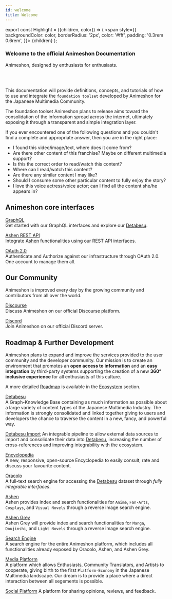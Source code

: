 ```yaml
---
id: welcome
title: Welcome
---
```


export const Highlight = ({children, color}) => (
  <span
    style={{
      backgroundColor: color,
      borderRadius: '2px',
      color: '#fff',
      padding: '0.3rem 0.6rem',
    }}>
    {children}
  </span>
);

### Welcome to the official Animeshon Documentation
<Highlight color="#f42555">Animeshon, designed by enthusiasts for enthusiasts.</Highlight>

<br />
<br />

This documentation will provide definitions, concepts, and tutorials of how to use and integrate the `foundation toolset` developed by Animeshon for the Japanese Multimedia Community.

<!-- The Japanese Multimedia Culture is characterized by a deep link between contents and multimedia support, but the consumption and reference of the related information are not as easy as it should be to fully enjoy what this industry can offer us. Information, guides, reflections, and reviews are disseminated across the internet and enthusiast have often to spend hours to fully understand or consume the content they love. -->

The foundation toolset Animeshon plans to release aims toward the consolidation of the information spread across the internet, ultimately exposing it through a transparent and simple integration layer.  

If you ever encountered one of the following questions and you couldn't find a complete and appropriate answer, then you are in the right place:

* I found this video/image/text, where does it come from?
* Are there other content of this franchise? Maybe on different multimedia support?
* Is this the correct order to read/watch this content?
* Where can I read/watch this content?
* Are there any similar content I may like?
* Should I consume some other particular content to fully enjoy the story?
* I love this voice actress/voice actor; can I find all the content she/he appears in?


## Animeshon core interfaces

[GraphQL](/docs/detabesu/graphql/quickstarts)   
Get started with our GraphQL interfaces and explore our [Detabesu](/docs/detabesu/introduction).

[Ashen REST API](/docs/ashen/reference/overview)  
Integrate [Ashen](/docs/ashen/introduction) functionalities using our REST API interfaces.

[OAuth 2.0](/docs/oauth2/introduction)  
Authenticate and Authorize against our infrastructure through OAuth 2.0. One account to manage them all.

## Our Community
Animeshon is improved every day by the growing community and contributors from all over the world.

[Discourse](https://discuss.animeshon.com/)  
Discuss Animeshon on our official Discourse platform.

[Discord](https://discord.com/invite/WvNsjtR)  
Join Animeshon on our official Discord server.

## Roadmap & Further Development
Animeshon plans to expand and improve the services provided to the user community and the developer community. Our mission is to create an environment that promotes an **open access to information** and an **easy integration** by third-party systems supporting the creation of a new **360° inclusive experience** for all enthusiasts of this culture.

A more detailed [Roadmap](/docs/ecosystem/roadmap) is available in the [Ecosystem](/docs/ecosystem/introduction) section.

[Detabesu](/docs/detabesu/introduction)   
A Graph-Knowledge Base containing as much information as possible about a large variety of content types of the Japanese Multimedia Industry. The information is strongly consolidated and linked together giving to users and developers the chance to traverse the content in a new, fancy, and powerful way.

[Detabesu Import](/docs/detabesu/roadmap)
An integrable pipeline to allow external data sources to import and consolidate their data into [Detabesu](/docs/detabesu/introduction), increasing the number of cross-references and improving integrability with the ecosystem.

[Encyclopedia](/docs/encyclopedia/introduction)   
A new, responsive, open-source Encyclopedia to easily consult, rate and discuss your favourite content.

[Oracolo](/docs/oracolo/introduction)   
A full-text search engine for accessing the [Detabesu](/docs/detabesu/introduction) dataset through *fully integrable interfaces*.

[Ashen](/docs/ashen/roadmap)   
Ashen provides index and search functionalities for `Anime`, `Fan-Arts`, `Cosplays`, and `Visual Novels` through a reverse image search engine.

[Ashen Grey](/docs/ashen/roadmap)   
Ashen Grey will provide index and search functionalities for `Manga`, `Doujinshi`, and `Light Novels` through a reverse image search engine.

[Search Engine](/docs/search-engine/introduction)  
A search engine for the entire Animeshon platform, which includes all functionalities already exposed by Oracolo, Ashen, and Ashen Grey.

[Media Platform](/docs/media-platform/roadmap)   
A platform which allows Enthusiasts, Community Translators, and Artists to cooperate, giving birth to the first `Platform-Economy` in the Japanese Multimedia landscape. Our dream is to provide a place where a direct interaction between all segements is possible.

[Social Platform](/docs/social-platform/roadmap)
A platform for sharing opinions, reviews, and feedback.
